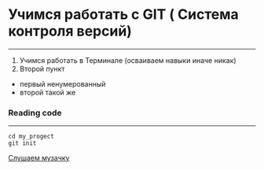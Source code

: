 #   Учимся работать с  GIT ( Система контроля версий) 
----

1. Учимся работать в Терминале (осваиваем навыки иначе никак)
2. Второй пункт


* первый ненумерованный 
* второй такой же

### Reading code
----

``` mkdir my_project
cd my_progect
git init
```




[Слушаем музачку](https://www.radiorecord.ru "RadioRecord")

